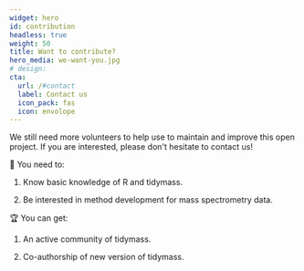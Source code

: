 ```yaml
---
widget: hero
id: contribution
headless: true
weight: 50
title: Want to contribute?
hero_media: we-want-you.jpg
# design:
cta:
  url: /#contact
  label: Contact us
  icon_pack: fas
  icon: envolope
---
```


We still need more volunteers to help use to maintain and improve this open project. If you are interested, please don't hesitate to contact us!

📕 You need to:

1. Know basic knowledge of R and tidymass.

2. Be interested in method development for mass spectrometry data.

🏆 You can get:

1. An active community of tidymass.

2. Co-authorship of new version of tidymass.



